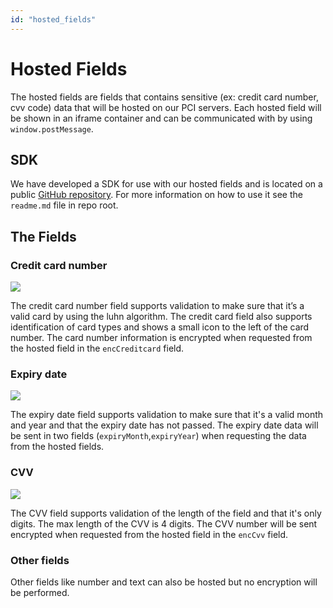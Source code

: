 ```yaml
---
id: "hosted_fields"
---
```


# Hosted Fields

The hosted fields are fields that contains sensitive (ex: credit card number, cvv code) data that will be hosted on our PCI servers. Each hosted field will be shown in an iframe container and can be communicated with by using `window.postMessage`.

## SDK

We have developed a SDK for use with our hosted fields and is located on a public [GitHub repository](https://github.com/devcode-git/hosted-fields-sdk). For more information on how to use it see the `readme.md` file in repo root.

## The Fields

### Credit card number

![](/img/integration_overview/hostedfields/01.png)

The credit card number field supports validation to make sure that it’s a valid card by using the luhn algorithm. The credit card field also supports identification of card types and shows a small icon to the left of the card number. The card number information is encrypted when requested from the hosted field in the `encCreditcard` field.

### Expiry date

![](/img/integration_overview/hostedfields/04.png)

The expiry date field supports validation to make sure that it's a valid month and year and that the expiry date has not passed. The expiry date data will be sent in two fields (`expiryMonth`,`expiryYear`) when requesting the data from the hosted fields.

### CVV

![](/img/integration_overview/hostedfields/02.png)

The CVV field supports validation of the length of the field and that it's only digits. The max length of the CVV is 4 digits. The CVV number will be sent encrypted when requested from the hosted field in the `encCvv` field.

### Other fields

Other fields like number and text can also be hosted but no encryption will be performed.
